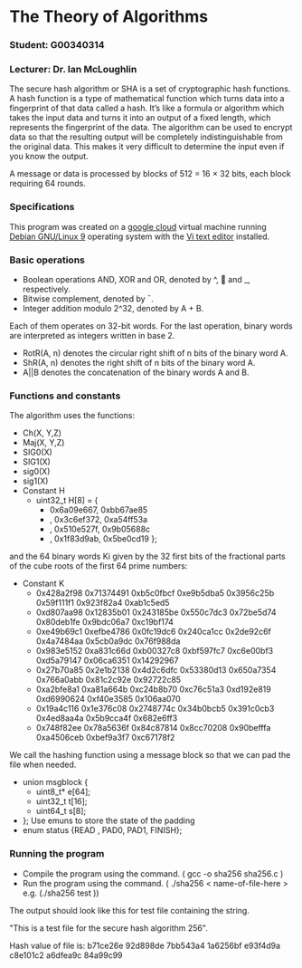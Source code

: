 # The Theory of Algorithms
### Student: G00340314
### Lecturer: Dr. Ian McLoughlin


The secure hash algorithm or SHA is a set of cryptographic hash functions. A hash function is a type of mathematical function which turns data into a fingerprint of that data called a hash. It’s like a formula or algorithm which takes the input data and turns it into an output of a fixed length, which represents the fingerprint of the data. The algorithm can be used to encrypt data so that the resulting output will be completely indistinguishable from the original data. This makes it very difficult to determine the input even if you know the output.
 

A message or data is processed by blocks of 512 = 16 × 32 bits, each block requiring 64 rounds.

### Specifications
This program was created on a [google cloud](https://cloud.google.com/) virtual machine running [Debian GNU/Linux 9](https://www.debian.org/) operating system with the [Vi text editor](https://www.vim.org/download.php) installed.

### Basic operations
* Boolean operations AND, XOR and OR, denoted by ^,  and _, respectively.
* Bitwise complement, denoted by ¯.
* Integer addition modulo 2^32, denoted by A + B.

Each of them operates on 32-bit words. For the last operation, binary words are interpreted as
integers written in base 2.

* RotR(A, n) denotes the circular right shift of n bits of the binary word A.
* ShR(A, n) denotes the right shift of n bits of the binary word A.
* A||B denotes the concatenation of the binary words A and B.

### Functions and constants
The algorithm uses the functions:
* Ch(X, Y,Z) 
* Maj(X, Y,Z)
* SIG0(X)
* SIG1(X)
* sig0(X)
* sig1(X)
* Constant H
  * uint32_t H[8] = {
    *  0x6a09e667, 0xbb67ae85
    * , 0x3c6ef372, 0xa54ff53a
    * , 0x510e527f, 0x9b05688c
    * , 0x1f83d9ab, 0x5be0cd19 };
    
and the 64 binary words Ki given by the 32 first bits of the fractional parts of the cube roots of the first
64 prime numbers:
* Constant K
    * 0x428a2f98 0x71374491 0xb5c0fbcf 0xe9b5dba5 0x3956c25b 0x59f111f1 0x923f82a4 0xab1c5ed5 
    * 0xd807aa98 0x12835b01 0x243185be 0x550c7dc3 0x72be5d74 0x80deb1fe 0x9bdc06a7 0xc19bf174 
    * 0xe49b69c1 0xefbe4786 0x0fc19dc6 0x240ca1cc 0x2de92c6f 0x4a7484aa 0x5cb0a9dc 0x76f988da 
    * 0x983e5152 0xa831c66d 0xb00327c8 0xbf597fc7 0xc6e00bf3 0xd5a79147 0x06ca6351 0x14292967 
    * 0x27b70a85 0x2e1b2138 0x4d2c6dfc 0x53380d13 0x650a7354 0x766a0abb 0x81c2c92e 0x92722c85 
    * 0xa2bfe8a1 0xa81a664b 0xc24b8b70 0xc76c51a3 0xd192e819 0xd6990624 0xf40e3585 0x106aa070 
    * 0x19a4c116 0x1e376c08 0x2748774c 0x34b0bcb5 0x391c0cb3 0x4ed8aa4a 0x5b9cca4f 0x682e6ff3 
    * 0x748f82ee 0x78a5636f 0x84c87814 0x8cc70208 0x90befffa 0xa4506ceb 0xbef9a3f7 0xc67178f2 

We call the hashing function using a message block so that we can pad the file when needed.

* union msgblock {
  * uint8_t* e[64];
  * uint32_t t[16];
  * uint64_t s[8];
* };
Use emuns to store the state of the padding
* enum status {READ , PAD0, PAD1, FINISH};

### Running the program
* Compile the program using the command. ( gcc -o sha256 sha256.c )
* Run the program using the command. ( ./sha256 < name-of-file-here > e.g. (./sha256 test ))
    
The output should look like this for test file containing the string. 

"This is a test file for the secure hash algorithm 256". 

Hash value of file is: 
b71ce26e 92d898de 7bb543a4 1a6256bf e93f4d9a c8e101c2 a6dfea9c 84a99c99






